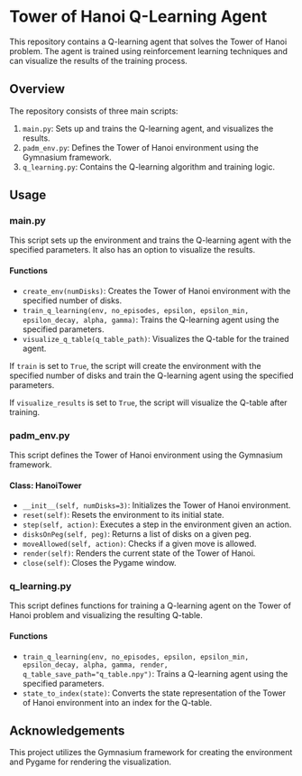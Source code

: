 # Tower of Hanoi Q-Learning Agent

This repository contains a Q-learning agent that solves the Tower of Hanoi problem. The agent is trained using reinforcement learning techniques and can visualize the results of the training process.

## Overview

The repository consists of three main scripts:

1. `main.py`: Sets up and trains the Q-learning agent, and visualizes the results.
2. `padm_env.py`: Defines the Tower of Hanoi environment using the Gymnasium framework.
3. `q_learning.py`: Contains the Q-learning algorithm and training logic.

## Usage

### main.py

This script sets up the environment and trains the Q-learning agent with the specified parameters. It also has an option to visualize the results.

#### Functions

- `create_env(numDisks)`: Creates the Tower of Hanoi environment with the specified number of disks.
- `train_q_learning(env, no_episodes, epsilon, epsilon_min, epsilon_decay, alpha, gamma)`: Trains the Q-learning agent using the specified parameters.
- `visualize_q_table(q_table_path)`: Visualizes the Q-table for the trained agent.

If `train` is set to `True`, the script will create the environment with the specified number of disks and train the Q-learning agent using the specified parameters.

If `visualize_results` is set to `True`, the script will visualize the Q-table after training.

### padm_env.py

This script defines the Tower of Hanoi environment using the Gymnasium framework.

#### Class: HanoiTower

- `__init__(self, numDisks=3)`: Initializes the Tower of Hanoi environment.
- `reset(self)`: Resets the environment to its initial state.
- `step(self, action)`: Executes a step in the environment given an action.
- `disksOnPeg(self, peg)`: Returns a list of disks on a given peg.
- `moveAllowed(self, action)`: Checks if a given move is allowed.
- `render(self)`: Renders the current state of the Tower of Hanoi.
- `close(self)`: Closes the Pygame window.

### q_learning.py

This script defines functions for training a Q-learning agent on the Tower of Hanoi problem and visualizing the resulting Q-table.

#### Functions

- `train_q_learning(env, no_episodes, epsilon, epsilon_min, epsilon_decay, alpha, gamma, render, q_table_save_path="q_table.npy")`: Trains a Q-learning agent using the specified parameters.
- `state_to_index(state)`: Converts the state representation of the Tower of Hanoi environment into an index for the Q-table.

## Acknowledgements

This project utilizes the Gymnasium framework for creating the environment and Pygame for rendering the visualization.
